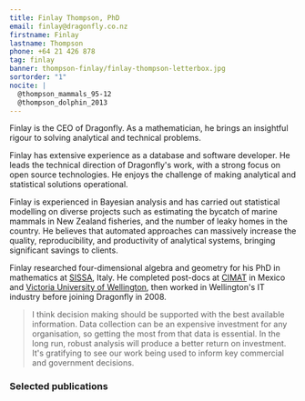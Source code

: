 ```yaml
---
title: Finlay Thompson, PhD
email: finlay@dragonfly.co.nz
firstname: Finlay
lastname: Thompson
phone: +64 21 426 878
tag: finlay
banner: thompson-finlay/finlay-thompson-letterbox.jpg
sortorder: "1"
nocite: |
  @thompson_mammals_95-12
  @thompson_dolphin_2013
---
```


Finlay is the CEO of Dragonfly. As a mathematician, he brings an insightful rigour
to solving analytical and technical problems.
<!--more-->

Finlay has extensive experience as a database and software developer. He leads
the technical direction of Dragonfly's work, with a strong focus on open source
technologies. He enjoys the challenge of making analytical and
statistical solutions operational.

Finlay is experienced in Bayesian analysis and has carried out statistical modelling
on diverse projects such as estimating the bycatch of marine mammals in New Zealand fisheries, and
the number of leaky homes in the country. He believes that automated approaches can massively increase the quality, reproducibility, and productivity of analytical systems,
bringing significant savings to clients.

Finlay researched four-dimensional algebra and geometry for his PhD in
mathematics at [SISSA](http://sissa.it), Italy. He completed post-docs at [CIMAT](http://www.cimat.mx/) in Mexico
and [Victoria University of Wellington](http://www.victoria.ac.nz/sms),
then worked in Wellington's IT industry before joining Dragonfly in 2008.

> I think decision making should be supported with the best available
information. Data collection can be an expensive
investment for any organisation, so getting the most from that data
is essential. In the long run, robust analysis will produce a better return on
investment. It's gratifying to see our work being used to inform key commercial and
government decisions.

### Selected publications
